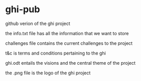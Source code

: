# ghi-pub
github verion of the ghi project

the info.txt file has all the information that we want to store

challenges file contains the current challenges to the project

t&c is terms and conditions pertaining to the ghi 

ghi.odt entails the visions and the central theme of the project

the .png file is the logo of the ghi project
